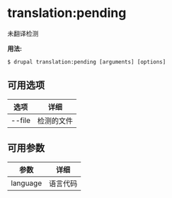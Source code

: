 # translation:pending
未翻译检测

**用法:**
```
$ drupal translation:pending [arguments] [options] 
```

## 可用选项
选项 | 详细
-------|-------------
--file | 检测的文件

## 可用参数
参数 | 详细
---------|-------------
language | 语言代码
